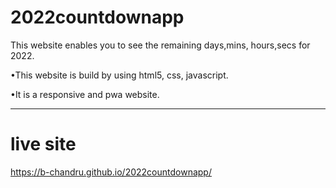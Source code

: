 # 2022countdownapp
This website enables you to see the remaining days,mins, hours,secs for 2022.<br/>

•This website is build by using html5, css, javascript.<br/>

•It is a responsive and pwa website.

<hr/>
<h1>live site </h1>

https://b-chandru.github.io/2022countdownapp/
